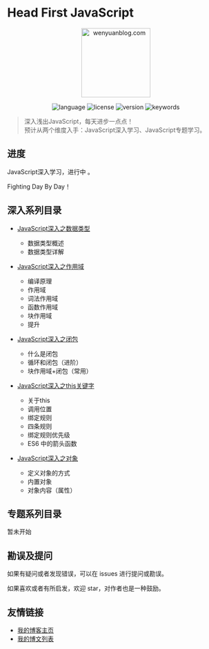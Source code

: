 # Head First JavaScript

<p align="center">
  <img src="https://www.wenyuanblog.com/medias/logo/javascript.png" alt="wenyuanblog.com" width="160" hegiht="160"/>
</p>

<p align="center">
  <img alt="language" src="https://img.shields.io/badge/language-md-brightgreen.svg?style=flat-square">
  <img alt="license" src="https://img.shields.io/badge/license-MIT-green.svg?style=flat-square">
  <img alt="version" src="https://img.shields.io/badge/version-2019-blue.svg?style=flat-square">
  <img alt="keywords" src="https://img.shields.io/badge/keywords-javascript-blue.svg?style=flat-square">
</p>

> 深入浅出JavaScript，每天进步一点点！  
> 预计从两个维度入手：JavaScript深入学习、JavaScript专题学习。

## 进度
JavaScript深入学习，进行中 。

Fighting Day By Day！


## 深入系列目录
* [JavaScript深入之数据类型](https://github.com/winyuan/head-frist-javascript/blob/master/articles/深入系列/JavaScript深入之数据类型.md)
  * 数据类型概述
  * 数据类型详解

* [JavaScript深入之作用域](https://github.com/winyuan/head-frist-javascript/blob/master/articles/深入系列/JavaScript深入之作用域.md) 
  * 编译原理
  * 作用域
  * 词法作用域
  * 函数作用域
  * 块作用域
  * 提升

* [JavaScript深入之闭包](https://github.com/winyuan/head-frist-javascript/blob/master/articles/深入系列/JavaScript深入之闭包.md)
  * 什么是闭包
  * 循环和闭包（进阶）
  * 块作用域+闭包（常用）

* [JavaScript深入之this关键字](https://github.com/winyuan/head-frist-javascript/blob/master/articles/深入系列/JavaScript深入之this关键字.md)
  * 关于this
  * 调用位置
  * 绑定规则
  * 四条规则
  * 绑定规则优先级
  * ES6 中的箭头函数

* [JavaScript深入之对象](https://github.com/winyuan/head-frist-javascript/blob/master/articles/深入系列/JavaScript深入之对象.md)
  * 定义对象的方式
  * 内置对象
  * 对象内容（属性）

## 专题系列目录
暂未开始

## 勘误及提问
如果有疑问或者发现错误，可以在 issues 进行提问或勘误。

如果喜欢或者有所启发，欢迎 star，对作者也是一种鼓励。

## 友情链接
* [我的博客主页](https://www.wenyuanblog.com/)
* [我的博文列表](https://github.com/winyuan/blog)
